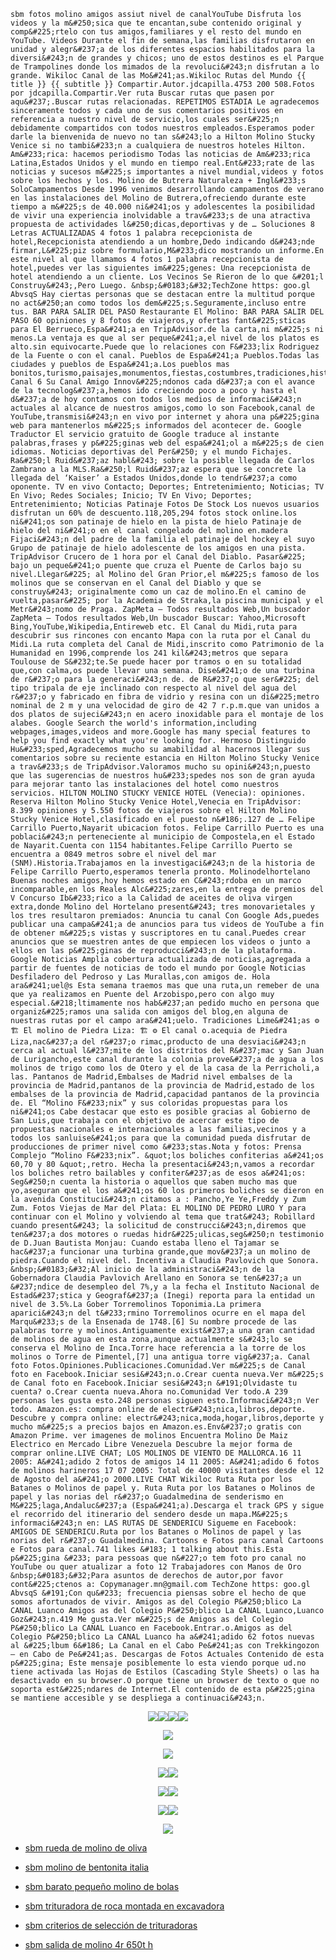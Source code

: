 
```
sbm fotos molino amigos assiut nivel de canalYouTube Disfruta los videos y la m&#250;sica que te encantan,sube contenido original y comp&#225;rtelo con tus amigos,familiares y el resto del mundo en YouTube. Videos Durante el fin de semana,las familias disfrutaron en unidad y alegr&#237;a de los diferentes espacios habilitados para la diversi&#243;n de grandes y chicos; uno de estos destinos es el Parque de Trampolines donde los mimados de la revoluci&#243;n disfrutan a lo grande. Wikiloc Canal de las Mo&#241;as.Wikiloc Rutas del Mundo {{ title }} {{ subtitle }} Compartir.Autor.jdcapilla.4753 200 508.Fotos por jdcapilla.Compartir.Ver ruta Buscar rutas que pasen por aqu&#237;.Buscar rutas relacionadas. REPETIMOS ESTADIA Le agradecemos sinceramente todos y cada uno de sus comentarios positivos en referencia a nuestro nivel de servicio,los cuales ser&#225;n debidamente compartidos con todos nuestros empleados.Esperamos poder darle la bienvenida de nuevo no tan s&#243;lo a Hilton Molino Stucky Venice si no tambi&#233;n a cualquiera de nuestros hoteles Hilton. Am&#233;rica: hacemos periodismo Todas las noticias de Am&#233;rica Latina,Estados Unidos y el mundo en tiempo real.Ent&#233;rate de las noticias y sucesos m&#225;s importantes a nivel mundial,videos y fotos sobre los hechos y los. Molino de Butrera Naturaleza + Ingl&#233;s SoloCampamentos Desde 1996 venimos desarrollando campamentos de verano en las instalaciones del Molino de Butrera,ofreciendo durante este tiempo a m&#225;s de 40.000 ni&#241;os y adolescentes la posibilidad de vivir una experiencia inolvidable a trav&#233;s de una atractiva propuesta de actividades l&#250;dicas,deportivas y de … Soluciones 8 Letras ACTUALIZADAS 4 fotos 1 palabra recepcionista de hotel,Recepcionista atendiendo a un hombre,Dedo indicando d&#243;nde firmar,L&#225;piz sobre formulario,M&#233;dico mostrando un informe.En este nivel al que llamamos 4 fotos 1 palabra recepcionista de hotel,puedes ver las siguientes im&#225;genes: Una recepcionista de hotel atendiendo a un cliente. Los Vecinos Se Rieron de lo que &#201;l Construy&#243;,Pero Luego. &nbsp;&#0183;&#32;TechZone https: goo.gl AbvsqS Hay ciertas personas que se destacan entre la multitud porque no act&#250;an como todos los dem&#225;s.Seguramente,incluso entre tus. BAR PARA SALIR DEL PASO Restaurante El Molino: BAR PARA SALIR DEL PASO 60 opiniones y 8 fotos de viajeros,y ofertas fant&#225;sticas para El Berrueco,Espa&#241;a en TripAdvisor.de la carta,ni m&#225;s ni menos.La ventaja es que al ser peque&#241;a,el nivel de los platos es alto.sin equivocarte.Puede que lo relaciones con F&#233;lix Rodriguez de la Fuente o con el canal. Pueblos de Espa&#241;a Pueblos.Todas las ciudades y pueblos de Espa&#241;a.Los pueblos mas bonitos,turismo,paisajes,monumentos,fiestas,costumbres,tradiciones,historia,arte,cultura. Canal 6 Su Canal Amigo Innov&#225;ndonos cada d&#237;a con el avance de la tecnolog&#237;a,hemos ido creciendo poco a poco y hasta el d&#237;a de hoy contamos con todos los medios de informaci&#243;n actuales al alcance de nuestros amigos,como lo son Facebook,canal de YouTube,transmisi&#243;n en vivo por internet y ahora una p&#225;gina web para mantenerlos m&#225;s informados del acontecer de. Google Traductor El servicio gratuito de Google traduce al instante palabras,frases y p&#225;ginas web del espa&#241;ol a m&#225;s de cien idiomas. Noticias deportivas del Per&#250; y el mundo Fichajes. Ra&#250;l Ruid&#237;az habl&#243; sobre la posible llegada de Carlos Zambrano a la MLS.Ra&#250;l Ruid&#237;az espera que se concrete la llegada del ‘Kaiser’ a Estados Unidos,donde lo tendr&#237;a como oponente. TV en vivo Contacto; Deportes; Entretenimiento; Noticias; TV En Vivo; Redes Sociales; Inicio; TV En Vivo; Deportes; Entretenimiento; Noticias Patinaje Fotos De Stock Los nuevos usuarios disfrutan un 60% de descuento.118,205,294 fotos stock online.los ni&#241;os son patinaje de hielo en la pista de hielo Patinaje de hielo del ni&#241;o en el canal congelado del molino en.madera Fijaci&#243;n del padre de la familia el patinaje del hockey el suyo Grupo de patinaje de hielo adolescente de los amigos en una pista. TripAdvisor Crucero de 1 hora por el Canal del Diablo. Pasar&#225; bajo un peque&#241;o puente que cruza el Puente de Carlos bajo su nivel.Llegar&#225; al Molino del Gran Prior,el m&#225;s famoso de los molinos que se conservan en el Canal del Diablo y que se construy&#243; originalmente como un caz de molino.En el camino de vuelta,pasar&#225; por la Academia de Straka,la piscina municipal y el Metr&#243;nomo de Praga. ZapMeta — Todos resultados Web,Un buscador ZapMeta — Todos resultados Web,Un buscador Buscar: Yahoo,Microsoft Bing,YouTube,Wikipedia,Entireweb etc. El Canal du Midi,ruta para descubrir sus rincones con encanto Mapa con la ruta por el Canal du Midi.La ruta completa del Canal de Midi,inscrito como Patrimonio de la Humanidad en 1996,comprende los 241 kil&#243;metros que separa Toulouse de S&#232;te.Se puede hacer por tramos o en su totalidad que,con calma,os puede llevar una semana. Dise&#241;o de una turbina de r&#237;o para la generaci&#243;n de. de R&#237;o que ser&#225; del tipo tripala de eje inclinado con respecto al nivel del agua del r&#237;o y fabricado en fibra de vidrio y resina con un di&#225;metro nominal de 2 m y una velocidad de giro de 42 7 r.p.m.que van unidos a dos platos de sujeci&#243;n en acero inoxidable para el montaje de los alabes. Google Search the world's information,including webpages,images,videos and more.Google has many special features to help you find exactly what you're looking for. Hermoso Distinguido Hu&#233;sped,Agradecemos mucho su amabilidad al hacernos llegar sus comentarios sobre su reciente estancia en Hilton Molino Stucky Venice a trav&#233;s de TripAdvisor.Valoramos mucho su opini&#243;n,puesto que las sugerencias de nuestros hu&#233;spedes nos son de gran ayuda para mejorar tanto las instalaciones del hotel como nuestros servicios. HILTON MOLINO STUCKY VENICE HOTEL (Venecia): opiniones. Reserva Hilton Molino Stucky Venice Hotel,Venecia en TripAdvisor: 8.399 opiniones y 5.550 fotos de viajeros sobre el Hilton Molino Stucky Venice Hotel,clasificado en el puesto n&#186;.127 de … Felipe Carrillo Puerto,Nayarit ubicacion fotos. Felipe Carrillo Puerto es una poblaci&#243;n perteneciente al municipio de Compostela,en el Estado de Nayarit.Cuenta con 1154 habitantes.Felipe Carrillo Puerto se encuentra a 0849 metros sobre el nivel del mar (SNM).Historia.Trabajamos en la investigaci&#243;n de la historia de Felipe Carrillo Puerto,esperamos tenerla pronto. Molinodelhortelano Buenas noches amigos,hoy hemos estado en C&#243;rdoba en un marco incomparable,en los Reales Alc&#225;zares,en la entrega de premios del V Concurso Ib&#233;rico a la Calidad de aceites de oliva virgen extra,donde Molino del Hortelano present&#243; tres monovarietales y los tres resultaron premiados: Anuncia tu canal Con Google Ads,puedes publicar una campa&#241;a de anuncios para tus videos de YouTube a fin de obtener m&#225;s vistas y suscriptores en tu canal.Puedes crear anuncios que se muestren antes de que empiecen los videos o junto a ellos en las p&#225;ginas de reproducci&#243;n de la plataforma. Google Noticias Amplia cobertura actualizada de noticias,agregada a partir de fuentes de noticias de todo el mundo por Google Noticias Desfiladero del Pedroso y Las Murallas,con amigos de. Hola ara&#241;uel@s Esta semana traemos mas que una ruta,un remeber de una que ya realizamos en Puente del Arzobispo,pero con algo muy especial.&#218;ltimamente nos hab&#237;an pedido mucho en persona que organiz&#225;ramos una salida con amigos del blog,en alguna de nuestras rutas por el campo ara&#241;uelo. Tradiciones Lime&#241;as ⚙️ 🏗 El molino de Piedra Liza: 🏗 ⚙️ El canal o.acequia de Piedra Liza,nac&#237;a del r&#237;o rimac,producto de una desviaci&#243;n cerca al actual l&#237;mite de los distritos del R&#237;mac y San Juan de Lurigancho,este canal durante la colonia prove&#237;a de agua a los molinos de trigo como los de Otero y el de la casa de la Perricholi,a las. Pantanos de Madrid,Embalses de Madrid nivel embalses de la provincia de Madrid,pantanos de la provincia de Madrid,estado de los embalses de la provincia de Madrid,capacidad pantanos de la provincia de. El “Molino F&#233;nix” y sus coloridas propuestas para los ni&#241;os Cabe destacar que esto es posible gracias al Gobierno de San Luis,que trabaja con el objetivo de acercar este tipo de propuestas nacionales e internacionales a las familias,vecinos y a todos los sanluise&#241;os para que la comunidad pueda disfrutar de producciones de primer nivel como &#233;stas.Nota y fotos: Prensa Complejo “Molino F&#233;nix”. &quot;los boliches confiterias a&#241;os 60,70 y 80 &quot;,retro. Hecha la presentaci&#243;n,vamos a recordar los boliches retro bailables y confiter&#237;as de esos a&#241;os: Seg&#250;n cuenta la historia o aquellos que saben mucho mas que yo,aseguran que el los a&#241;os 60 los primeros boliches se dieron en la avenida Constituci&#243;n citamos a : Pancho,Ye Ye,Freddy y Zum Zum. Fotos Viejas de Mar del Plata: EL MOLINO DE PEDRO LURO Y para continuar con el Molino y volviendo al tema que trat&#243; Robillard cuando present&#243; la solicitud de construcci&#243;n,diremos que ten&#237;a dos motores o ruedas hidr&#225;ulicas,seg&#250;n testimonio de D.Juan Bautista Monjau: Cuando estaba lleno el Tajamar se hac&#237;a funcionar una turbina grande,que mov&#237;a un molino de piedra.Cuando el nivel del. Incentiva a Claudia Pavlovich que Sonora. &nbsp;&#0183;&#32;Al inicio de la administraci&#243;n de la Gobernadora Claudia Pavlovich Arellano en Sonora se ten&#237;a un &#237;ndice de desempleo del 7%,y a la fecha el Instituto Nacional de Estad&#237;stica y Geograf&#237;a (Inegi) reporta para la entidad un nivel de 3.5%.La Gober Torremolinos Toponimia.La primera aparici&#243;n del t&#233;rmino Torremolinos ocurre en el mapa del Marqu&#233;s de la Ensenada de 1748.[6] Su nombre procede de las palabras torre y molinos.Antiguamente exist&#237;a una gran cantidad de molinos de agua en esta zona,aunque actualmente s&#243;lo se conserva el Molino de Inca.Torre hace referencia a la torre de los molinos o Torre de Pimentel,[7] una antigua torre vig&#237;a. Canal foto Fotos.Opiniones.Publicaciones.Comunidad.Ver m&#225;s de Canal foto en Facebook.Iniciar sesi&#243;n.o.Crear cuenta nueva.Ver m&#225;s de Canal foto en Facebook.Iniciar sesi&#243;n &#191;Olvidaste tu cuenta? o.Crear cuenta nueva.Ahora no.Comunidad Ver todo.A 239 personas les gusta esto.248 personas siguen esto.Informaci&#243;n Ver todo. Amazon.es: compra online de electr&#243;nica,libros,deporte. Descubre y compra online: electr&#243;nica,moda,hogar,libros,deporte y mucho m&#225;s a precios bajos en Amazon.es.Env&#237;o gratis con Amazon Prime. ver imagenes de molinos Encuentra Molino De Maiz Electrico en Mercado Libre Venezuela Descubre la mejor forma de comprar online.LIVE CHAT; LOS MOLINOS DE VIENTO DE MALLORCA.16 11 2005: A&#241;adido 2 fotos de amigos 14 11 2005: A&#241;adido 6 fotos de molinos harineros 17 07 2005: Total de 40000 visitantes desde el 12 de Agosto del a&#241;o 2000.LIVE CHAT Wikiloc Ruta Ruta por los Batanes o Molinos de papel y. Ruta Ruta por los Batanes o Molinos de papel y las norias del r&#237;o Guadalmedina de senderismo en M&#225;laga,Andaluc&#237;a (Espa&#241;a).Descarga el track GPS y sigue el recorrido del itinerario del sendero desde un mapa.M&#225;s informaci&#243;n en: LAS RUTAS DE SENDERICU Sigueme en Facebook: AMIGOS DE SENDERICU.Ruta por los Batanes o Molinos de papel y las norias del r&#237;o Guadalmedina. Cartoons e Fotos para canal Cartoons e Fotos para canal.741 likes &#183; 1 talking about this.Esta p&#225;gina &#233; para pessoas que n&#227;o tem foto pro canal no YouTube ou quer atualizar a foto 12 Trabajadores con Manos de Oro &nbsp;&#0183;&#32;Para asuntos de derechos de autor,por favor cont&#225;ctenos a: Copymanager.mn@gmail.com TechZone https: goo.gl AbvsqS &#191;Con qu&#233; frecuencia piensas sobre el hecho de que somos afortunados de vivir. Amigos as del Colegio P&#250;blico La CANAL Luanco Amigos as del Colegio P&#250;blico La CANAL Luanco,Luanco Goz&#243;n.419 Me gusta.Ver m&#225;s de Amigos as del Colegio P&#250;blico La CANAL Luanco en Facebook.Entrar.o.Amigos as del Colegio P&#250;blico La CANAL Luanco ha a&#241;adido 62 fotos nuevas al &#225;lbum 6&#186; La Canal en el Cabo Pe&#241;as con Trekkingozon — en Cabo de Pe&#241;as. Descargas de Fotos Actuales Contenido de esta p&#225;gina; Este mensaje posiblemente lo esta viendo porque ud.no tiene activada las Hojas de Estilos (Cascading Style Sheets) o las ha desactivado en su browser.O porque tiene un browser de texto o que no soporta est&#225;ndares de Internet.El contenido de esta p&#225;gina se mantiene accesible y se despliega a continuaci&#243;n. 
```

<div align="center">

<a href="https://es-mill.shibang-china.com/github&k=sbm+fotos+molino+amigos+assiut+nivel+de+canal"><img src="https://static.shibang-china.com/es/mill/index.jpg"></a><a href="https://es-mill.shibang-china.com/materials.htmlgithub&k=sbm+fotos+molino+amigos+assiut+nivel+de+canal"><img src="https://static.shibang-china.com/es/mill/materials.jpg"></a><a href="https://es-mill.shibang-china.com/about.htmlgithub&k=sbm+fotos+molino+amigos+assiut+nivel+de+canal"><img src="https://static.shibang-china.com/es/mill/about.jpg"></a><a href="https://es-mill.shibang-china.com/contact.htmlgithub&k=sbm+fotos+molino+amigos+assiut+nivel+de+canal"><img src="https://static.shibang-china.com/es/mill/contact.jpg"></a>

<a href="https://es-mill.shibang-china.com/github&k=sbm+fotos+molino+amigos+assiut+nivel+de+canal"><img src="https://static.shibang-china.com/es/mill/banner.jpg"></a>

<a href="https://swt.shibang-china.com/github&k=sbm+fotos+molino+amigos+assiut+nivel+de+canal"><img src="https://static.shibang-china.com/es/mill/chat.jpg"></a>

<a href="https://es-mill.shibang-china.com/products/vertical-roller-mill.htmlgithub&k=sbm+fotos+molino+amigos+assiut+nivel+de+canal"><img src="https://static.shibang-china.com/es/mill/vertical.jpg"></a><a href="https://es-mill.shibang-china.com/products/raymond-mill.htmlgithub&k=sbm+fotos+molino+amigos+assiut+nivel+de+canal"><img src="https://static.shibang-china.com/es/mill/raymond.jpg"></a>

<a href="https://es-mill.shibang-china.com/products/ultrafine-grinding-mill.htmlgithub&k=sbm+fotos+molino+amigos+assiut+nivel+de+canal"><img src="https://static.shibang-china.com/es/mill/ultrafine.jpg"></a><a href="https://es-mill.shibang-china.com/products/trapezium-grinding-mill.htmlgithub&k=sbm+fotos+molino+amigos+assiut+nivel+de+canal"><img src="https://static.shibang-china.com/es/mill/trapezium.jpg"></a>

<a href="https://es-mill.shibang-china.com/products/ball-mill.htmlgithub&k=sbm+fotos+molino+amigos+assiut+nivel+de+canal"><img src="https://static.shibang-china.com/es/mill/ball.jpg"></a><a href="https://es-mill.shibang-china.com/products/hammer-mill.htmlgithub&k=sbm+fotos+molino+amigos+assiut+nivel+de+canal"><img src="https://static.shibang-china.com/es/mill/hammer.jpg"></a>

<a href="https://swt.shibang-china.com/github&k=sbm+fotos+molino+amigos+assiut+nivel+de+canal"><img src="https://static.shibang-china.com/es/mill/case.jpg"></a>

</div>


* [sbm rueda de molino de oliva](sbm%20rueda%20de%20molino%20de%20oliva.md)

* [sbm molino de bentonita italia](sbm%20molino%20de%20bentonita%20italia.md)

* [sbm barato pequeño molino de bolas](sbm%20barato%20peque%C3%B1o%20molino%20de%20bolas.md)

* [sbm trituradora de roca montada en excavadora](sbm%20trituradora%20de%20roca%20montada%20en%20excavadora.md)

* [sbm criterios de selección de trituradoras](sbm%20criterios%20de%20selecci%C3%B3n%20de%20trituradoras.md)

* [sbm salida de molino 4r 650t  h](sbm%20salida%20de%20molino%204r%20650t%20%20h.md)